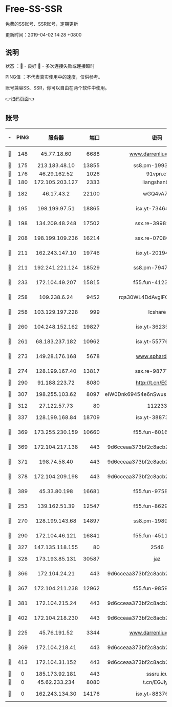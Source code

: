 # Free-SS-SSR

免费的SS账号、SSR账号，定期更新

更新时间：2019-04-02 14:28 +0800

## 说明

状态     ：🙂 - 良好 🙁 - 多次连接失败或连接超时

PING值   ：不代表真实使用中的速度，仅供参考。

账号兼容SS、SSR，你可以自由在两个软件中使用。

👉[扫码页面](https://liesauer.github.io/Free-SS-SSR/)👈

## 账号

|-|PING|服务器|端口|密码|加密方式|区域|
|:----:|:----:|:-----:|-----:|:----:|:----:|:----:|
|🙂|148|45.77.18.60|6688|www.darrenliuwei.com|aes-256-cfb|JP|
|🙂|175|213.183.48.10|13855|ss8.pm-19938784|rc4-md5|RU|
|🙂|176|46.29.162.52|1026|91vpn.cf|rc4-md5|RU|
|🙂|180|172.105.203.127|2333|liangshanbo|chacha20|JP|
|🙂|182|46.17.43.2|22100|wGQ4vA7D|aes-256-gcm|RU|
|🙂|195|198.199.97.51|18865|isx.yt-73464037|aes-256-cfb|US|
|🙂|198|134.209.48.248|17502|ssx.re-39982582|aes-256-cfb|US|
|🙂|208|198.199.109.236|16214|ssx.re-07080602|aes-256-cfb|US|
|🙂|211|162.243.147.10|19746|isx.yt-20194011|aes-256-cfb|US|
|🙂|211|192.241.221.124|18529|ss8.pm-79474196|aes-256-cfb|US|
|🙂|233|172.104.49.207|15815|f55.fun-41236190|aes-256-cfb|SG|
|🙂|258|109.238.6.24|9452|rqa30WL4DdAvgIFG6Fs3znzTa|aes-256-cfb|FR|
|🙂|258|103.129.197.228|999|lcshare|aes-256-cfb|US|
|🙂|260|104.248.152.162|19827|isx.yt-36235120|aes-256-cfb|SG|
|🙂|261|68.183.237.182|10962|isx.yt-55776623|aes-256-cfb|SG|
|🙂|273|149.28.176.168|5678|www.sphard.com|aes-256-cfb|SG|
|🙂|274|128.199.167.40|13817|ssx.re-98777961|aes-256-cfb|SG|
|🙂|290|91.188.223.72|8080|http://t.cn/EGJIyrl|rc4-md5|RU|
|🙂|307|198.255.103.62|8097|eIW0Dnk69454e6nSwuspv9DmS201tQ0D|aes-256-cfb|US|
|🙂|312|27.122.57.73|80|112233|chacha20|HK|
|🙂|337|128.199.168.84|18709|isx.yt-38873117|aes-256-cfb|SG|
|🙂|369|173.255.230.159|10660|f55.fun-60161528|aes-256-cfb|US|
|🙂|369|172.104.217.138|443|9d6cceaa373bf2c8acb22e60b6a58be6|aes-256-cfb|US|
|🙂|371|198.74.58.40|443|9d6cceaa373bf2c8acb22e60b6a58be6|aes-256-cfb|US|
|🙂|378|172.104.209.198|443|9d6cceaa373bf2c8acb22e60b6a58be6|aes-256-cfb|US|
|🙂|389|45.33.80.198|16681|f55.fun-97588785|aes-256-cfb|US|
|🙂|253|139.162.51.39|12547|f55.fun-86298240|aes-256-cfb|SG|
|🙂|270|128.199.143.68|14897|ss8.pm-19893940|aes-256-cfb|SG|
|🙂|290|172.104.46.121|16841|f55.fun-45111251|aes-256-cfb|SG|
|🙂|327|147.135.118.155|80|2546|chacha20|US|
|🙂|328|173.193.85.131|30587|jaz|aes-256-cfb|US|
|🙂|366|172.104.24.21|443|9d6cceaa373bf2c8acb22e60b6a58be6|aes-256-cfb|US|
|🙂|367|172.104.211.238|12962|f55.fun-98592445|aes-256-cfb|US|
|🙂|381|172.104.215.24|443|9d6cceaa373bf2c8acb22e60b6a58be6|aes-256-cfb|US|
|🙂|402|172.104.218.230|443|9d6cceaa373bf2c8acb22e60b6a58be6|aes-256-cfb|US|
|🙁|225|45.76.191.52|3344|www.darrenliuwei.com|aes-256-cfb|AU|
|🙁|369|172.104.218.41|443|9d6cceaa373bf2c8acb22e60b6a58be6|aes-256-cfb|US|
|🙁|413|172.104.31.152|443|9d6cceaa373bf2c8acb22e60b6a58be6|aes-256-cfb|US|
|🙁|0|185.173.92.181|443|sssru.icu|rc4-md5|RU|
|🙁|0|45.62.233.234|8080|t.cn/EGJIyrl|rc4-md5|CA|
|🙁|0|162.243.134.30|14176|isx.yt-88376949|aes-256-cfb|US|
